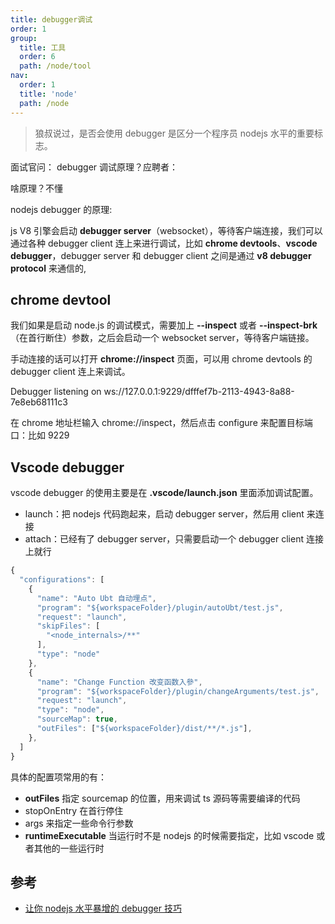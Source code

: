 ```yaml
---
title: debugger调试
order: 1
group:
  title: 工具
  order: 6
  path: /node/tool
nav:
  order: 1
  title: 'node'
  path: /node
---
```


> 狼叔说过，是否会使用 debugger 是区分一个程序员 nodejs 水平的重要标志。

面试官问： debugger 调试原理？应聘者：

啥原理？不懂

nodejs debugger 的原理:

js V8 引擎会启动 **debugger server**（websocket），等待客户端连接，我们可以通过各种 debugger client 连上来进行调试，比如 **chrome devtools**、**vscode debugger**，debugger server 和 debugger client 之间是通过 **v8 debugger protocol** 来通信的,

## chrome devtool

我们如果是启动 node.js 的调试模式，需要加上 **--inspect** 或者 **--inspect-brk**（在首行断住）参数，之后会启动一个 websocket server，等待客户端链接。

手动连接的话可以打开 **chrome://inspect** 页面，可以用 chrome devtools 的 debugger client 连上来调试。

Debugger listening on ws://127.0.0.1:9229/dfffef7b-2113-4943-8a88-7e8eb68111c3

在 chrome 地址栏输入 chrome://inspect，然后点击 configure 来配置目标端口：比如 9229

## Vscode debugger

vscode debugger 的使用主要是在 **.vscode/launch.json** 里面添加调试配置。

- launch：把 nodejs 代码跑起来，启动 debugger server，然后用 client 来连接
- attach：已经有了 debugger server，只需要启动一个 debugger client 连接上就行

```js
{
  "configurations": [
    {
      "name": "Auto Ubt 自动埋点",
      "program": "${workspaceFolder}/plugin/autoUbt/test.js",
      "request": "launch",
      "skipFiles": [
        "<node_internals>/**"
      ],
      "type": "node"
    },
    {
      "name": "Change Function 改变函数入參",
      "program": "${workspaceFolder}/plugin/changeArguments/test.js",
      "request": "launch",
      "type": "node",
      "sourceMap": true,
      "outFiles": ["${workspaceFolder}/dist/**/*.js"],
    },
  ]
}
```

具体的配置项常用的有：

- **outFiles** 指定 sourcemap 的位置，用来调试 ts 源码等需要编译的代码
- stopOnEntry 在首行停住
- args 来指定一些命令行参数
- **runtimeExecutable** 当运行时不是 nodejs 的时候需要指定，比如 vscode 或者其他的一些运行时

## 参考

- [让你 nodejs 水平暴增的 debugger 技巧](https://juejin.cn/post/6981820158046109703#heading-1)

